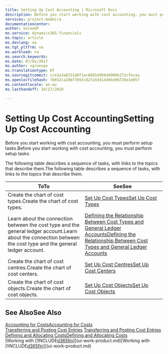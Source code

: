 ```yaml
---
title: Setting Up Cost Accounting | Microsoft Docs
description: Before you start working with cost accounting, you must perform setup tasks.
services: project-madeira
documentationcenter: 
author: SorenGP
ms.service: dynamics365-financials
ms.topic: article
ms.devlang: na
ms.tgt_pltfrm: na
ms.workload: na
ms.search.keywords: 
ms.date: 07/01/2017
ms.author: sgroespe
ms.translationtype: HT
ms.sourcegitcommit: cce3a3a8331d8f1ac6665d9b9a9908b172cfecaa
ms.openlocfilehash: 7b652ca286f7b93c82fa5941449be96729a1e95f
ms.contentlocale: en-au
ms.lasthandoff: 10/27/2018

---
```

# <a name="setting-up-cost-accounting"></a><span data-ttu-id="6ad7b-103">Setting Up Cost Accounting</span><span class="sxs-lookup"><span data-stu-id="6ad7b-103">Setting Up Cost Accounting</span></span>
<span data-ttu-id="6ad7b-104">Before you start working with cost accounting, you must perform setup tasks.</span><span class="sxs-lookup"><span data-stu-id="6ad7b-104">Before you start working with cost accounting, you must perform setup tasks.</span></span>  

 <span data-ttu-id="6ad7b-105">The following table describes a sequence of tasks, with links to the topics that describe them.</span><span class="sxs-lookup"><span data-stu-id="6ad7b-105">The following table describes a sequence of tasks, with links to the topics that describe them.</span></span>

|<span data-ttu-id="6ad7b-106">To</span><span class="sxs-lookup"><span data-stu-id="6ad7b-106">To</span></span>|<span data-ttu-id="6ad7b-107">See</span><span class="sxs-lookup"><span data-stu-id="6ad7b-107">See</span></span>|  
|--------|---------|  
|<span data-ttu-id="6ad7b-108">Create the chart of cost types.</span><span class="sxs-lookup"><span data-stu-id="6ad7b-108">Create the chart of cost types.</span></span>|[<span data-ttu-id="6ad7b-109">Set Up Cost Types</span><span class="sxs-lookup"><span data-stu-id="6ad7b-109">Set Up Cost Types</span></span>](finance-how-to-set-up-cost-types.md)|  
|<span data-ttu-id="6ad7b-110">Learn about the connection between the cost type and the general ledger account.</span><span class="sxs-lookup"><span data-stu-id="6ad7b-110">Learn about the connection between the cost type and the general ledger account.</span></span>|[<span data-ttu-id="6ad7b-111">Defining the Relationship Between Cost Types and General Ledger Accounts</span><span class="sxs-lookup"><span data-stu-id="6ad7b-111">Defining the Relationship Between Cost Types and General Ledger Accounts</span></span>](finance-defining-the-relationship-between-cost-types-and-general-ledger-accounts.md)|  
|<span data-ttu-id="6ad7b-112">Create the chart of cost centres.</span><span class="sxs-lookup"><span data-stu-id="6ad7b-112">Create the chart of cost centers.</span></span>|[<span data-ttu-id="6ad7b-113">Set Up Cost Centres</span><span class="sxs-lookup"><span data-stu-id="6ad7b-113">Set Up Cost Centers</span></span>](finance-how-to-set-up-cost-centers.md)|  
|<span data-ttu-id="6ad7b-114">Create the chart of cost objects.</span><span class="sxs-lookup"><span data-stu-id="6ad7b-114">Create the chart of cost objects.</span></span>|[<span data-ttu-id="6ad7b-115">Set Up Cost Objects</span><span class="sxs-lookup"><span data-stu-id="6ad7b-115">Set Up Cost Objects</span></span>](finance-how-to-set-up-cost-objects.md)|  

## <a name="see-also"></a><span data-ttu-id="6ad7b-116">See Also</span><span class="sxs-lookup"><span data-stu-id="6ad7b-116">See Also</span></span>  
[<span data-ttu-id="6ad7b-117">Accounting for Costs</span><span class="sxs-lookup"><span data-stu-id="6ad7b-117">Accounting for Costs</span></span>](finance-manage-cost-accounting.md)  
<span data-ttu-id="6ad7b-118">[Transferring and Posting Cost Entries](finance-transfer-and-post-cost-entries.md) </span><span class="sxs-lookup"><span data-stu-id="6ad7b-118">[Transferring and Posting Cost Entries](finance-transfer-and-post-cost-entries.md) </span></span>  
[<span data-ttu-id="6ad7b-119">Defining and Allocating Costs</span><span class="sxs-lookup"><span data-stu-id="6ad7b-119">Defining and Allocating Costs</span></span>](finance-define-and-allocate-costs.md)  
<span data-ttu-id="6ad7b-120">[Working with [!INCLUDE[d365fin](includes/d365fin_md.md)]](ui-work-product.md)</span><span class="sxs-lookup"><span data-stu-id="6ad7b-120">[Working with [!INCLUDE[d365fin](includes/d365fin_md.md)]](ui-work-product.md)</span></span>

